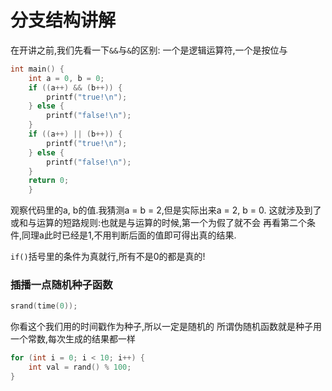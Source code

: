 # 分支结构讲解

在开讲之前,我们先看一下`&&`与`&`的区别:
    一个是逻辑运算符,一个是按位与

```c
int main() {
    int a = 0, b = 0;
    if ((a++) && (b++)) {
        printf("true!\n");
    } else {
        printf("false!\n");
    }
    if ((a++) || (b++)) {
        printf("true!\n");
    } else {
        printf("false!\n");
    }
    return 0;
    }
```

   观察代码里的a, b的值.我猜测a = b = 2,但是实际出来a = 2, b = 0.
   这就涉及到了或和与运算的短路规则:也就是与运算的时候,第一个为假了就不会
   再看第二个条件,同理a此时已经是1,不用判断后面的值即可得出真的结果.

   `if()`括号里的条件为真就行,所有不是0的都是真的! 

  ### 插播一点随机种子函数

```c
srand(time(0));
```

你看这个我们用的时间戳作为种子,所以一定是随机的
所谓伪随机函数就是种子用一个常数,每次生成的结果都一样

```c
for (int i = 0; i < 10; i++) {
    int val = rand() % 100;
}
```
